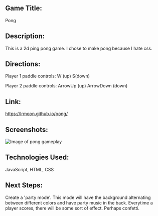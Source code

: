 ## Game Title: 

Pong

## Description:

This is a 2d ping pong game. I chose to make pong because I hate css.

## Directions:

Player 1 paddle controls:
 W (up) 
 S(down)

Player 2 paddle controls:
ArrowUp (up)
ArrowDown (down)

## Link:
https://lrmoon.github.io/pong/

## Screenshots:

![Image of pong gameplay](https://i.imgur.com/p4mnxXS.jpg)


## Technologies Used: 

JavaScript, HTML, CSS

## Next Steps:

Create a 'party mode'. This mode will have the background alternating between different colors and have party music in the back. Everytime a player scores, there will be some sort of effect. Perhaps confetti.